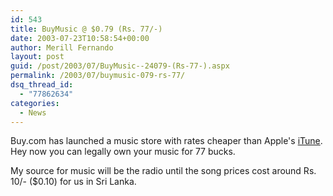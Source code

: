 ```yaml
---
id: 543
title: BuyMusic @ $0.79 (Rs. 77/-)
date: 2003-07-23T10:58:54+00:00
author: Merill Fernando
layout: post
guid: /post/2003/07/BuyMusic--24079-(Rs-77-).aspx
permalink: /2003/07/buymusic-079-rs-77/
dsq_thread_id:
  - "77862634"
categories:
  - News
---
```

<body xmlns="http://www.w3.org/1999/xhtml">
    <p>
        Buy.com has launched a music store with rates cheaper than Apple's <a href="http://www.apple.com/itunes">iTune</a>.
        Hey now you can legally own your music for 77 bucks. 
    </p>
    <p>
        My source for music will be the radio until the song prices cost around&#160;Rs. 10/-
        ($0.10) for&#160;us in&#160;Sri Lanka. 
    </p>
</body>